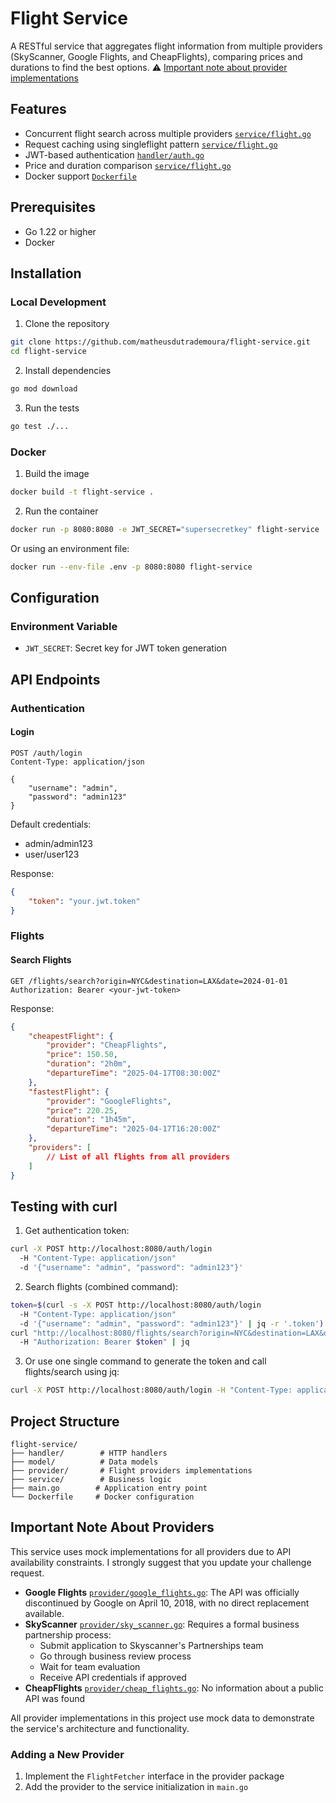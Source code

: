 # Flight Service

A RESTful service that aggregates flight information from multiple providers (SkyScanner, Google Flights, and CheapFlights), comparing prices and durations to find the best options. ⚠️ [Important note about provider implementations](#important-note-about-providers)

## Features

- Concurrent flight search across multiple providers [`service/flight.go`](service/flight.go)
- Request caching using singleflight pattern [`service/flight.go`](service/flight.go)
- JWT-based authentication [`handler/auth.go`](handler/auth.go)
- Price and duration comparison [`service/flight.go`](service/flight.go)
- Docker support [`Dockerfile`](Dockerfile)

## Prerequisites

- Go 1.22 or higher
- Docker

## Installation

### Local Development

1. Clone the repository
```bash
git clone https://github.com/matheusdutrademoura/flight-service.git
cd flight-service
```

2. Install dependencies
```bash
go mod download
```

3. Run the tests
```bash
go test ./...
```

### Docker

1. Build the image
```bash
docker build -t flight-service .
```

2. Run the container
```bash
docker run -p 8080:8080 -e JWT_SECRET="supersecretkey" flight-service
```

Or using an environment file:
```bash
docker run --env-file .env -p 8080:8080 flight-service
```

## Configuration

### Environment Variable

- `JWT_SECRET`: Secret key for JWT token generation

## API Endpoints

### Authentication

#### Login
```http
POST /auth/login
Content-Type: application/json

{
    "username": "admin",
    "password": "admin123"
}
```

Default credentials:
- admin/admin123
- user/user123

Response:
```json
{
    "token": "your.jwt.token"
}
```

### Flights

#### Search Flights
```http
GET /flights/search?origin=NYC&destination=LAX&date=2024-01-01
Authorization: Bearer <your-jwt-token>
```

Response:
```json
{
    "cheapestFlight": {
        "provider": "CheapFlights",
        "price": 150.50,
        "duration": "2h0m",
        "departureTime": "2025-04-17T08:30:00Z"
    },
    "fastestFlight": {
        "provider": "GoogleFlights",
        "price": 220.25,
        "duration": "1h45m",
        "departureTime": "2025-04-17T16:20:00Z"
    },
    "providers": [
        // List of all flights from all providers
    ]
}
```
## Testing with curl

1. Get authentication token:
```bash
curl -X POST http://localhost:8080/auth/login 
  -H "Content-Type: application/json" 
  -d '{"username": "admin", "password": "admin123"}'
```

2. Search flights (combined command):
```bash
token=$(curl -s -X POST http://localhost:8080/auth/login 
  -H "Content-Type: application/json" 
  -d '{"username": "admin", "password": "admin123"}' | jq -r '.token') && 
curl "http://localhost:8080/flights/search?origin=NYC&destination=LAX&date=2024-01-01" 
  -H "Authorization: Bearer $token" | jq
```

3. Or use one single command to generate the token and call flights/search using jq:
```bash
curl -X POST http://localhost:8080/auth/login -H "Content-Type: application/json" -d '{"username": "admin", "password": "admin123"}' | jq -r '.token' | xargs -I {} curl "http://localhost:8080/flights/search?origin=NYC&destination=LAX&date=2024-01-01" -H "Authorization: Bearer {}" | jq
```

## Project Structure

```
flight-service/
├── handler/        # HTTP handlers
├── model/          # Data models
├── provider/       # Flight providers implementations
├── service/        # Business logic
├── main.go        # Application entry point
└── Dockerfile     # Docker configuration
```

## Important Note About Providers

This service uses mock implementations for all providers due to API availability constraints. I strongly suggest that you update your challenge request.

- **Google Flights** [`provider/google_flights.go`](provider/google_flights.go): The API was officially discontinued by Google on April 10, 2018, with no direct replacement available.
- **SkyScanner** [`provider/sky_scanner.go`](provider/sky_scanner.go): Requires a formal business partnership process:
  - Submit application to Skyscanner's Partnerships team
  - Go through business review process
  - Wait for team evaluation
  - Receive API credentials if approved
- **CheapFlights** [`provider/cheap_flights.go`](provider/cheap_flights.go): No information about a public API was found

All provider implementations in this project use mock data to demonstrate the service's architecture and functionality.

### Adding a New Provider

1. Implement the `FlightFetcher` interface in the provider package
2. Add the provider to the service initialization in `main.go`
